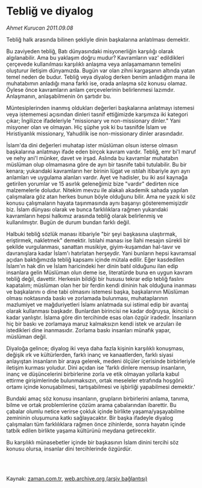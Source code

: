 # Tebliğ ve diyalog

*Ahmet Kurucan 2011.09.08*

<td class="columnist-detail">
<p>Tebliğ halk arasında bilinen şekliyle dinin başkalarına anlatılması demektir.</p>
<p>
<div id="haberMetinDiv">
<p>Bu zaviyeden tebliğ, Batı dünyasındaki misyonerliğin karşılığı olarak algılanabilir. Ama bu yaklaşım doğru mudur? Kavramların vaz' edildikleri çerçevede kullanılması karşılıklı anlaşma veya anlaşamamanın temelini oluşturur iletişim dünyamızda. Bugün var olan zihni kargaşanın altında yatan temel neden de budur. Tebliğ veya diyalog derken benim anladığım mana ile muhatabımın anladığı mana farklı ise, orada anlaşma söz konusu olamaz. Öylese önce kavramların anlam çerçevelerinin belirlenmesi lazımdır. Anlaşmanın, anlaşabilmenin ön şartıdır bu.
<p>Müntesiplerinden inanmış oldukları değerleri başkalarına anlatmayı istemesi veya istememesi açısından dinleri tasnif ettiğimizde karşımıza iki kategori çıkar; İngilizce ifadeleriyle "missionary ve non-missionary dinler." Yani misyoner olan ve olmayan. Hiç şüphe yok ki bu tasnifde İslam ve Hıristiyanlık missionary, Yahudilik ise non-missionary dinler arasındadır.
<p>İslam'da dini değerleri muhatap ister müslüman olsun isterse olmasın başkalarına anlatmayı ifade eden birçok kavram vardır. Tebliğ, emr bi'l maruf ve nehy ani'l münker, davet ve irşad. Aslında bu kavramlar muhatabın müslüman olup olmamasına göre de ayrı bir tasnife tabii tutulabilir. Bu bir kenara; yukarıdaki kavramların her birinin lügat ve ıstılah itibariyle ayrı ayrı anlamları ve uygulama alanları vardır. Ayet ve hadisler, bu iki asıl kaynağa getirilen yorumlar ve 15 asırlık geleneğimiz bize "vardır" dedirten nice malzemelerle doludur. Nitekim mevzu ile alakalı akademik sahada yapılan çalışmalara göz atan herkes bunun böyle olduğunu bilir. Ama ne yazık ki söz konusu çalışmaların hayata taşınmasında aynı başarıyı gösterememişizdir biz. İslam dünyası olarak ve bunca farklılıklara rağmen yukarıdaki kavramların hepsi halkımız arasında tebliğ olarak belirlenmiş ve kullanılmıştır. Bugün de durum bundan farklı değil.
<p>Halbuki tebliğ sözlük manası itibariyle "bir şeyi başkasına ulaştırmak, eriştirmek, nakletmek" demektir. Istılahi manası ise İlahi mesajın sürekli bir şekilde vurgulanması, sanattan musikiye, giyim-kuşamdan hal-tavır ve davranışlara kadar İslam'ı hatırlatan herşeydir. Yani bunların hepsi kavramsal açıdan baktığımızda tebliğ kapsamı içinde mütala edilir. Eğer kasdedilen İslam'ın hak din ve İslam haricindeki her dinin batıl olduğunu ilan edip insanlara gelin Müslüman olun deme ise, literatürde buna en uygun kavram tebliğ değil, davettir. Herkesin bildiği bir hususu tekrar edip tebliğ faslını kapatalım; müslüman olan her bir ferdin kendi dininin hak olduğuna inanması ve başkalarını o dine tabi olmasını istemesi başka, başkalarının Müslüman olması noktasında baskı ve zorlamada bulunması, muhataplarının mazlumiyet ve mağduriyetleri İslamı anlatmada sui istimal edip bir avantaj olarak kullanması başkadır. Bunlardan birincisi ne kadar doğruysa, ikincisi o kadar yanlıştır. İslama göre din tercihinde esas olan özgür iradedir. İnsanların hiç bir baskı ve zorlamaya maruz kalmaksızın kendi istek ve arzuları ile istedikleri dine inanmasıdır. Zorlama baskı insanları münafık yapar, müslüman değil.
<p>Diyaloğa gelince; diyalog iki veya daha fazla kişinin karşılıklı konuşması, değişik ırk ve kültürlerden, farklı inanç ve kanaatlerden, farklı siyasi anlayıştan insanların bir araya gelerek, medeni ölçüler içerisinde birbirleriyle iletişim kurması yoludur. Dini açıdan ise 'farklı dinlere mensup insanların, inanç ve düşüncelerini birbirlerine zorla ve etik olmayan yollarla kabul ettirme girişimlerinde bulunmaksızın, ortak meseleler etrafında hoşgörü ortamı içinde konuşabilmesi, tartışabilmesi ve işbirliği yapabilmesi demektir.'
<p>Bundaki amaç söz konusu insanların, grupların birbirlerini anlama, tanıma, bilme ve ortak problemlerine çözüm arama çabalarından ibarettir. Bu çabalar olumlu netice verirse çokluk içinde birlikte yaşama/yaşayabilme zemininin oluşumuna katkı sağlayacaktır. Bir başka ifadeyle diyalog çalışmaları tüm farklılıklara rağmen önce zihinlerde, sonra hayatın içinde tatbik edilen birlikte yaşama kültürünü meydana getirecektir.
<p>Bu karşılıklı münasebetler içinde bir başkasının İslam dinini tercihi söz konusu olursa, insanlar dini tercihlerinde özgürdür. </p></p></p></p></p></p></p></div>
</p>


<p><br>
		 </br></p></td>

Kaynak: [zaman.com.tr](http://zaman.com.tr/yazar.do?yazino=1177502), [web.archive.org (arşiv bağlantısı)](http://web.archive.org/web/20111105053221/http://www.zaman.com.tr/yazar.do?yazino=1177502)
